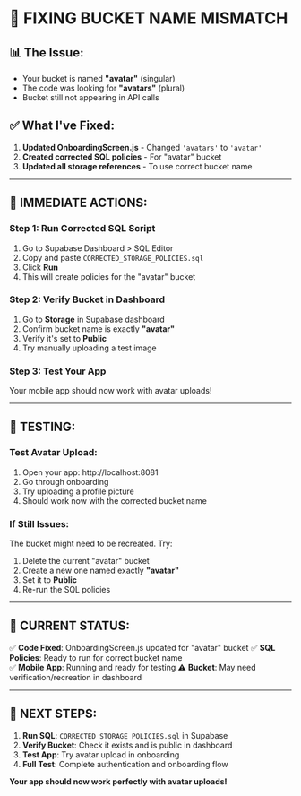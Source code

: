 # 🔧 FIXING BUCKET NAME MISMATCH

## 📊 **The Issue:**
- Your bucket is named **"avatar"** (singular)
- The code was looking for **"avatars"** (plural)
- Bucket still not appearing in API calls

## ✅ **What I've Fixed:**
1. **Updated OnboardingScreen.js** - Changed `'avatars'` to `'avatar'`
2. **Created corrected SQL policies** - For "avatar" bucket
3. **Updated all storage references** - To use correct bucket name

---

## 🎯 **IMMEDIATE ACTIONS:**

### **Step 1: Run Corrected SQL Script**
1. Go to Supabase Dashboard > SQL Editor
2. Copy and paste `CORRECTED_STORAGE_POLICIES.sql`
3. Click **Run**
4. This will create policies for the "avatar" bucket

### **Step 2: Verify Bucket in Dashboard**
1. Go to **Storage** in Supabase dashboard
2. Confirm bucket name is exactly **"avatar"**
3. Verify it's set to **Public**
4. Try manually uploading a test image

### **Step 3: Test Your App**
Your mobile app should now work with avatar uploads!

---

## 📱 **TESTING:**

### **Test Avatar Upload:**
1. Open your app: http://localhost:8081
2. Go through onboarding
3. Try uploading a profile picture
4. Should work now with the corrected bucket name

### **If Still Issues:**
The bucket might need to be recreated. Try:
1. Delete the current "avatar" bucket
2. Create a new one named exactly **"avatar"**
3. Set it to **Public**
4. Re-run the SQL policies

---

## 🚀 **CURRENT STATUS:**

✅ **Code Fixed**: OnboardingScreen.js updated for "avatar" bucket
✅ **SQL Policies**: Ready to run for correct bucket name  
✅ **Mobile App**: Running and ready for testing
⚠️ **Bucket**: May need verification/recreation in dashboard

---

## 🎯 **NEXT STEPS:**

1. **Run SQL**: `CORRECTED_STORAGE_POLICIES.sql` in Supabase
2. **Verify Bucket**: Check it exists and is public in dashboard
3. **Test App**: Try avatar upload in onboarding
4. **Full Test**: Complete authentication and onboarding flow

**Your app should now work perfectly with avatar uploads!**

